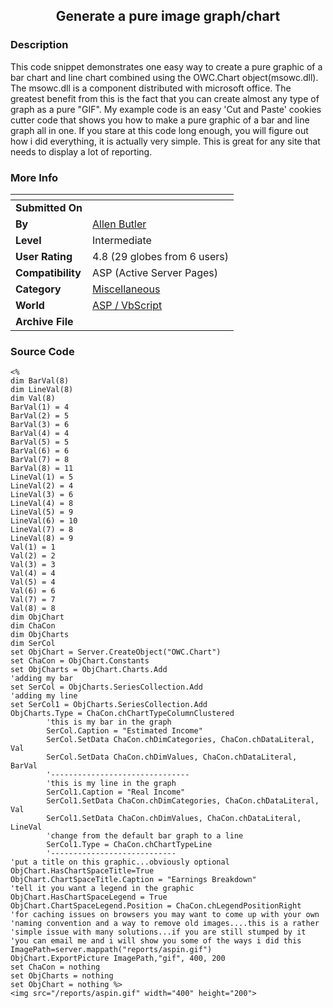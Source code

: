﻿<div align="center">

## Generate a pure image graph/chart


</div>

### Description

This code snippet demonstrates one easy way to create a pure graphic of a bar chart and line chart combined using the OWC.Chart object(msowc.dll). The msowc.dll is a component distributed with microsoft office. The greatest benefit from this is the fact that you can create almost any type of graph as a pure "GIF". My example code is an easy 'Cut and Paste' cookies cutter code that shows you how to make a pure graphic of a bar and line graph all in one. If you stare at this code long enough, you will figure out how i did everything, it is actually very simple. This is great for any site that needs to display a lot of reporting.
 
### More Info
 


<span>             |<span>
---                |---
**Submitted On**   |
**By**             |[Allen Butler](https://github.com/Planet-Source-Code/PSCIndex/blob/master/ByAuthor/allen-butler.md)
**Level**          |Intermediate
**User Rating**    |4.8 (29 globes from 6 users)
**Compatibility**  |ASP \(Active Server Pages\)
**Category**       |[Miscellaneous](https://github.com/Planet-Source-Code/PSCIndex/blob/master/ByCategory/miscellaneous__4-1.md)
**World**          |[ASP / VbScript](https://github.com/Planet-Source-Code/PSCIndex/blob/master/ByWorld/asp-vbscript.md)
**Archive File**   |[](https://github.com/Planet-Source-Code/allen-butler-generate-a-pure-image-graph-chart__4-8026/archive/master.zip)





### Source Code

```
<%
dim BarVal(8)
dim LineVal(8)
dim Val(8)
BarVal(1) = 4
BarVal(2) = 5
BarVal(3) = 6
BarVal(4) = 4
BarVal(5) = 5
BarVal(6) = 6
BarVal(7) = 8
BarVal(8) = 11
LineVal(1) = 5
LineVal(2) = 4
LineVal(3) = 6
LineVal(4) = 8
LineVal(5) = 9
LineVal(6) = 10
LineVal(7) = 8
LineVal(8) = 9
Val(1) = 1
Val(2) = 2
Val(3) = 3
Val(4) = 4
Val(5) = 4
Val(6) = 6
Val(7) = 7
Val(8) = 8
dim ObjChart
dim ChaCon
dim ObjCharts
dim SerCol
set ObjChart = Server.CreateObject("OWC.Chart")
set ChaCon = ObjChart.Constants
set ObjCharts = ObjChart.Charts.Add
'adding my bar
set SerCol = ObjCharts.SeriesCollection.Add
'adding my line
set SerCol1 = ObjCharts.SeriesCollection.Add
ObjCharts.Type = ChaCon.chChartTypeColumnClustered
		'this is my bar in the graph
		SerCol.Caption = "Estimated Income"
		SerCol.SetData ChaCon.chDimCategories, ChaCon.chDataLiteral, Val
		SerCol.SetData ChaCon.chDimValues, ChaCon.chDataLiteral, BarVal
		'-------------------------------
		'this is my line in the graph
		SerCol1.Caption = "Real Income"
		SerCol1.SetData ChaCon.chDimCategories, ChaCon.chDataLiteral, Val
		SerCol1.SetData ChaCon.chDimValues, ChaCon.chDataLiteral, LineVal
		'change	from the default bar graph to a line
		SerCol1.Type = ChaCon.chChartTypeLine
		'----------------------------
'put a title on this graphic...obviously optional
ObjChart.HasChartSpaceTitle=True
ObjChart.ChartSpaceTitle.Caption = "Earnings Breakdown"
'tell it you want a legend in the graphic
ObjChart.HasChartSpaceLegend = True
ObjChart.ChartSpaceLegend.Position = ChaCon.chLegendPositionRight
'for caching issues on browsers you may want to come up with your own
'naming convention and a way to remove old images....this is a rather
'simple issue with many solutions...if you are still stumped by it
'you can email me and i will show you some of the ways i did this
ImagePath=server.mappath("reports/aspin.gif")
ObjChart.ExportPicture ImagePath,"gif", 400, 200
set ChaCon = nothing
set ObjCharts = nothing
set ObjChart = nothing %>
<img src="/reports/aspin.gif" width="400" height="200">
```

